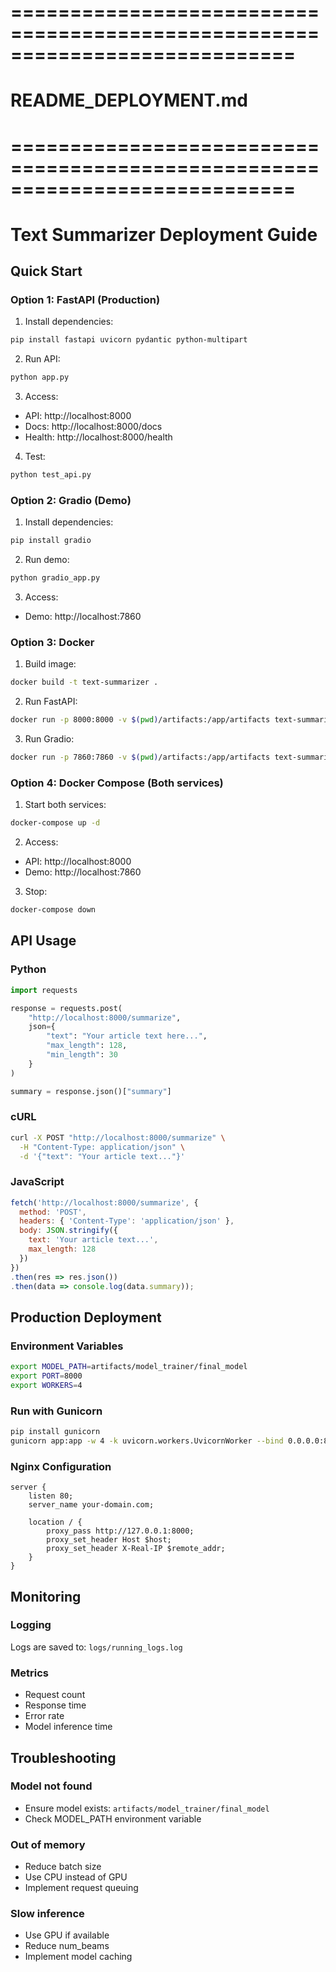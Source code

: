 # ============================================================================
# README_DEPLOYMENT.md
# ============================================================================
# Text Summarizer Deployment Guide

## Quick Start

### Option 1: FastAPI (Production)

1. Install dependencies:
```bash
pip install fastapi uvicorn pydantic python-multipart
```

2. Run API:
```bash
python app.py
```

3. Access:
- API: http://localhost:8000
- Docs: http://localhost:8000/docs
- Health: http://localhost:8000/health

4. Test:
```bash
python test_api.py
```

### Option 2: Gradio (Demo)

1. Install dependencies:
```bash
pip install gradio
```

2. Run demo:
```bash
python gradio_app.py
```

3. Access:
- Demo: http://localhost:7860

### Option 3: Docker

1. Build image:
```bash
docker build -t text-summarizer .
```

2. Run FastAPI:
```bash
docker run -p 8000:8000 -v $(pwd)/artifacts:/app/artifacts text-summarizer python app.py
```

3. Run Gradio:
```bash
docker run -p 7860:7860 -v $(pwd)/artifacts:/app/artifacts text-summarizer python gradio_app.py
```

### Option 4: Docker Compose (Both services)

1. Start both services:
```bash
docker-compose up -d
```

2. Access:
- API: http://localhost:8000
- Demo: http://localhost:7860

3. Stop:
```bash
docker-compose down
```

## API Usage

### Python
```python
import requests

response = requests.post(
    "http://localhost:8000/summarize",
    json={
        "text": "Your article text here...",
        "max_length": 128,
        "min_length": 30
    }
)

summary = response.json()["summary"]
```

### cURL
```bash
curl -X POST "http://localhost:8000/summarize" \
  -H "Content-Type: application/json" \
  -d '{"text": "Your article text..."}'
```

### JavaScript
```javascript
fetch('http://localhost:8000/summarize', {
  method: 'POST',
  headers: { 'Content-Type': 'application/json' },
  body: JSON.stringify({
    text: 'Your article text...',
    max_length: 128
  })
})
.then(res => res.json())
.then(data => console.log(data.summary));
```

## Production Deployment

### Environment Variables
```bash
export MODEL_PATH=artifacts/model_trainer/final_model
export PORT=8000
export WORKERS=4
```

### Run with Gunicorn
```bash
pip install gunicorn
gunicorn app:app -w 4 -k uvicorn.workers.UvicornWorker --bind 0.0.0.0:8000
```

### Nginx Configuration
```nginx
server {
    listen 80;
    server_name your-domain.com;
    
    location / {
        proxy_pass http://127.0.0.1:8000;
        proxy_set_header Host $host;
        proxy_set_header X-Real-IP $remote_addr;
    }
}
```

## Monitoring

### Logging
Logs are saved to: `logs/running_logs.log`

### Metrics
- Request count
- Response time
- Error rate
- Model inference time

## Troubleshooting

### Model not found
- Ensure model exists: `artifacts/model_trainer/final_model`
- Check MODEL_PATH environment variable

### Out of memory
- Reduce batch size
- Use CPU instead of GPU
- Implement request queuing

### Slow inference
- Use GPU if available
- Reduce num_beams
- Implement model caching